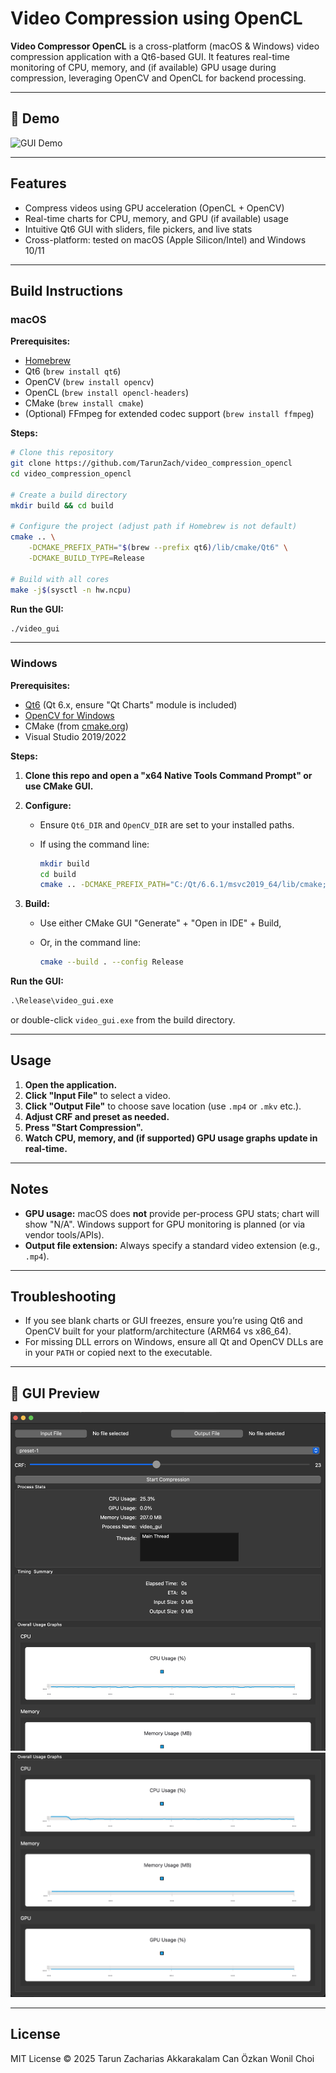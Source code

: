 # Video Compression using OpenCL

**Video Compressor OpenCL** is a cross-platform (macOS & Windows) video compression application with a Qt6-based GUI. It features real-time monitoring of CPU, memory, and (if available) GPU usage during compression, leveraging OpenCV and OpenCL for backend processing.

---

## 🚀 Demo

<!-- Place your GUI demo GIF or screenshot here -->

![GUI Demo](docs/demo.gif)

---

## Features

- Compress videos using GPU acceleration (OpenCL + OpenCV)
- Real-time charts for CPU, memory, and GPU (if available) usage
- Intuitive Qt6 GUI with sliders, file pickers, and live stats
- Cross-platform: tested on macOS (Apple Silicon/Intel) and Windows 10/11

---

## Build Instructions

### macOS

**Prerequisites:**

- [Homebrew](https://brew.sh/)
- Qt6 (`brew install qt6`)
- OpenCV (`brew install opencv`)
- OpenCL (`brew install opencl-headers`)
- CMake (`brew install cmake`)
- (Optional) FFmpeg for extended codec support (`brew install ffmpeg`)

**Steps:**

```sh
# Clone this repository
git clone https://github.com/TarunZach/video_compression_opencl
cd video_compression_opencl

# Create a build directory
mkdir build && cd build

# Configure the project (adjust path if Homebrew is not default)
cmake .. \
    -DCMAKE_PREFIX_PATH="$(brew --prefix qt6)/lib/cmake/Qt6" \
    -DCMAKE_BUILD_TYPE=Release

# Build with all cores
make -j$(sysctl -n hw.ncpu)
```

**Run the GUI:**

```sh
./video_gui
```

---

### Windows

**Prerequisites:**

- [Qt6](https://www.qt.io/download) (Qt 6.x, ensure "Qt Charts" module is included)
- [OpenCV for Windows](https://opencv.org/releases/)
- CMake (from [cmake.org](https://cmake.org/download/))
- Visual Studio 2019/2022

**Steps:**

1. **Clone this repo and open a "x64 Native Tools Command Prompt" or use CMake GUI.**
2. **Configure:**

   - Ensure `Qt6_DIR` and `OpenCV_DIR` are set to your installed paths.
   - If using the command line:

     ```sh
     mkdir build
     cd build
     cmake .. -DCMAKE_PREFIX_PATH="C:/Qt/6.6.1/msvc2019_64/lib/cmake;C:/opencv/build/x64/vc16/lib"
     ```

3. **Build:**

   - Use either CMake GUI "Generate" + "Open in IDE" + Build,
   - Or, in the command line:

     ```sh
     cmake --build . --config Release
     ```

**Run the GUI:**

```bat
.\Release\video_gui.exe
```

or double-click `video_gui.exe` from the build directory.

---

## Usage

1. **Open the application.**
2. **Click "Input File"** to select a video.
3. **Click "Output File"** to choose save location (use `.mp4` or `.mkv` etc.).
4. **Adjust CRF and preset as needed.**
5. **Press "Start Compression".**
6. **Watch CPU, memory, and (if supported) GPU usage graphs update in real-time.**

---

## Notes

- **GPU usage:** macOS does **not** provide per-process GPU stats; chart will show "N/A".
  Windows support for GPU monitoring is planned (or via vendor tools/APIs).
- **Output file extension:** Always specify a standard video extension (e.g., `.mp4`).

---

## Troubleshooting

- If you see blank charts or GUI freezes, ensure you’re using Qt6 and OpenCV built for your platform/architecture (ARM64 vs x86_64).
- For missing DLL errors on Windows, ensure all Qt and OpenCV DLLs are in your `PATH` or copied next to the executable.

---

## 📸 GUI Preview

<!-- Replace the image path below with your GIF or screenshot -->

![App Demo](docs/gui1.png)
![App Demo](docs/gui2.png)

---

## License

MIT License © 2025
Tarun Zacharias Akkarakalam
Can Özkan
Wonil Choi
